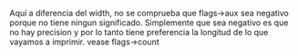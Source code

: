 Aquí a diferencia del width, no se comprueba que flags->aux sea negativo porque no tiene ningun significado. Simplemente que sea negativo es que no hay precision y por lo tanto tiene preferencia la longitud de lo que vayamos a imprimir. vease flags->count
